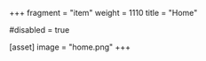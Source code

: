 +++
fragment = "item"
weight = 1110
title = "Home"

#disabled = true

[asset]
  image = "home.png"
+++
